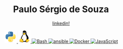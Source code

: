 <div align="center">
<h1>Paulo Sérgio de Souza</h1>
 
 <p><a href="https://www.linkedin.com/in/paulo-desouza/" target="_blank" rel="noreferrer">linkedin!</a></p>

 

<p> 
 <a href="https://www.python.org" target="_blank" rel="noreferrer"> <img
                            src="https://raw.githubusercontent.com/devicons/devicon/master/icons/python/python-original.svg"
                            alt="python" width="40" height="40" /> </a>
                   <a href="https://www.linux.org/" target="_blank" rel="noreferrer"> <img
                            src="https://raw.githubusercontent.com/devicons/devicon/master/icons/linux/linux-original.svg"
                            alt="linux" width="40" height="40" /> </a> <a href="https://www.gnu.org/software/bash/" target="_blank" rel="noreferrer"> <img
                            src="https://upload.wikimedia.org/wikipedia/commons/thumb/4/4b/Bash_Logo_Colored.svg/1200px-Bash_Logo_Colored.svg.png"
                            alt="Bash" width="40" height="40" /> </a>
<a href="https://www.ansible.com/" target="_blank" rel="noreferrer"> <img
                            src="https://avatars.githubusercontent.com/u/1507452?s=200&v=4" alt="ansible" width="40"
                                                                          height="40" /> </a>
                    <a href="https://www.docker.com/" target="_blank" rel="noreferrer"> <img
                            src="https://blogs.swarthmore.edu/its/wp-content/uploads/2019/06/docker_logo.png" alt="Docker" width="40"
                            height="40" /> </a>
<a href="https://developer.mozilla.org/en-US/docs/Web/javascript" target="_blank" rel="noreferrer"> <img
                            src="https://logodownload.org/wp-content/uploads/2022/04/javascript-logo-1.png" alt="JavaScript" width="40"
                            height="40" /> </a>
   
</p>

</div>
